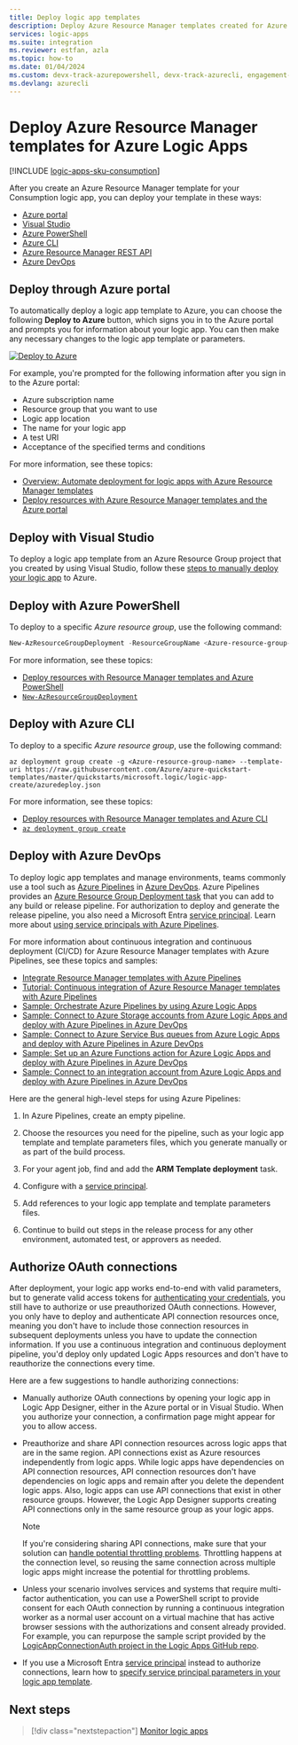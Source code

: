 ```yaml
---
title: Deploy logic app templates
description: Deploy Azure Resource Manager templates created for Azure Logic Apps.
services: logic-apps
ms.suite: integration
ms.reviewer: estfan, azla
ms.topic: how-to
ms.date: 01/04/2024
ms.custom: devx-track-azurepowershell, devx-track-azurecli, engagement-fy23, devx-track-arm-template
ms.devlang: azurecli
---
```


# Deploy Azure Resource Manager templates for Azure Logic Apps

[!INCLUDE [logic-apps-sku-consumption](../../includes/logic-apps-sku-consumption.md)]

After you create an Azure Resource Manager template for your Consumption logic app, you can deploy your template in these ways:

* [Azure portal](#portal)
* [Visual Studio](#visual-studio)
* [Azure PowerShell](#powershell)
* [Azure CLI](#cli)
* [Azure Resource Manager REST API](../azure-resource-manager/templates/deploy-rest.md)
* [Azure DevOps](#azure-pipelines)

<a name="portal"></a>

## Deploy through Azure portal

To automatically deploy a logic app template to Azure, you can choose the following **Deploy to Azure** button, which signs you in to the Azure portal and prompts you for information about your logic app. You can then make any necessary changes to the logic app template or parameters.

[![Deploy to Azure](./media/logic-apps-deploy-azure-resource-manager-templates/deploybutton.png)](https://portal.azure.com/#create/Microsoft.Template/uri/https%3A%2F%2Fraw.githubusercontent.com%2FAzure%2Fazure-quickstart-templates%2Fmaster%2Fquickstarts%2Fmicrosoft.logic%2Flogic-app-create%2Fazuredeploy.json)

For example, you're prompted for the following information after you sign in to the Azure portal:

* Azure subscription name
* Resource group that you want to use
* Logic app location
* The name for your logic app
* A test URI
* Acceptance of the specified terms and conditions

For more information, see these topics:

* [Overview: Automate deployment for logic apps with Azure Resource Manager templates](logic-apps-azure-resource-manager-templates-overview.md)
* [Deploy resources with Azure Resource Manager templates and the Azure portal](../azure-resource-manager/templates/deploy-portal.md)

<a name="visual-studio"></a>

## Deploy with Visual Studio

To deploy a logic app template from an Azure Resource Group project that you created by using Visual Studio, follow these [steps to manually deploy your logic app](../logic-apps/quickstart-create-logic-apps-with-visual-studio.md#deploy-logic-app-to-azure) to Azure.

<a name="powershell"></a>

## Deploy with Azure PowerShell

To deploy to a specific *Azure resource group*, use the following command:

```powershell
New-AzResourceGroupDeployment -ResourceGroupName <Azure-resource-group-name> -TemplateUri https://raw.githubusercontent.com/Azure/azure-quickstart-templates/master/quickstarts/microsoft.logic/logic-app-create/azuredeploy.json
```

For more information, see these topics:

* [Deploy resources with Resource Manager templates and Azure PowerShell](../azure-resource-manager/templates/deploy-powershell.md)
* [`New-AzResourceGroupDeployment`](/powershell/module/azurerm.resources/new-azurermresourcegroupdeployment)

<a name="cli"></a>

## Deploy with Azure CLI

To deploy to a specific *Azure resource group*, use the following command:

```azurecli
az deployment group create -g <Azure-resource-group-name> --template-uri https://raw.githubusercontent.com/Azure/azure-quickstart-templates/master/quickstarts/microsoft.logic/logic-app-create/azuredeploy.json
```

For more information, see these topics:

* [Deploy resources with Resource Manager templates and Azure CLI](../azure-resource-manager/templates/deploy-cli.md)
* [`az deployment group create`](/cli/azure/deployment/group#az-deployment-group-create)

<a name="azure-pipelines"></a>

## Deploy with Azure DevOps

To deploy logic app templates and manage environments, teams commonly use a tool such as [Azure Pipelines](/azure/devops/pipelines/get-started/what-is-azure-pipelines) in [Azure DevOps](/azure/devops/user-guide/what-is-azure-devops-services). Azure Pipelines provides an [Azure Resource Group Deployment task](https://github.com/Microsoft/azure-pipelines-tasks/tree/master/Tasks/AzureResourceGroupDeploymentV2) that you can add to any build or release pipeline. For authorization to deploy and generate the release pipeline, you also need a Microsoft Entra [service principal](../active-directory/develop/app-objects-and-service-principals.md). Learn more about [using service principals with Azure Pipelines](/azure/devops/pipelines/library/connect-to-azure).

For more information about continuous integration and continuous deployment (CI/CD) for Azure Resource Manager templates with Azure Pipelines, see these topics and samples:

* [Integrate Resource Manager templates with Azure Pipelines](../azure-resource-manager/templates/add-template-to-azure-pipelines.md)
* [Tutorial: Continuous integration of Azure Resource Manager templates with Azure Pipelines](../azure-resource-manager/templates/deployment-tutorial-pipeline.md)
* [Sample: Orchestrate Azure Pipelines by using Azure Logic Apps](https://github.com/Azure-Samples/azure-logic-apps-pipeline-orchestration)
* [Sample: Connect to Azure Storage accounts from Azure Logic Apps and deploy with Azure Pipelines in Azure DevOps](https://github.com/Azure-Samples/azure-logic-apps-deployment-samples/tree/master/storage-account-connections)
* [Sample: Connect to Azure Service Bus queues from Azure Logic Apps and deploy with Azure Pipelines in Azure DevOps](https://github.com/Azure-Samples/azure-logic-apps-deployment-samples/tree/master/service-bus-connections)
* [Sample: Set up an Azure Functions action for Azure Logic Apps and deploy with Azure Pipelines in Azure DevOps](https://github.com/Azure-Samples/azure-logic-apps-deployment-samples/tree/master/function-app-actions)
* [Sample: Connect to an integration account from Azure Logic Apps and deploy with Azure Pipelines in Azure DevOps](https://github.com/Azure-Samples/azure-logic-apps-deployment-samples/tree/master/integration-account-connections)

Here are the general high-level steps for using Azure Pipelines:

1. In Azure Pipelines, create an empty pipeline.

1. Choose the resources you need for the pipeline, such as your logic app template and template parameters files, which you generate manually or as part of the build process.

1. For your agent job, find and add the **ARM Template deployment** task.

1. Configure with a [service principal](/azure/devops/pipelines/library/connect-to-azure).

1. Add references to your logic app template and template parameters files.

1. Continue to build out steps in the release process for any other environment, automated test, or approvers as needed.

<a name="authorize-oauth-connections"></a>

## Authorize OAuth connections

After deployment, your logic app works end-to-end with valid parameters, but to generate valid access tokens for [authenticating your credentials](../active-directory/develop/authentication-vs-authorization.md), you still have to authorize or use preauthorized OAuth connections. However, you only have to deploy and authenticate API connection resources once, meaning you don't have to include those connection resources in subsequent deployments unless you have to update the connection information. If you use a continuous integration and continuous deployment pipeline, you'd deploy only updated Logic Apps resources and don't have to reauthorize the connections every time.

Here are a few suggestions to handle authorizing connections:

* Manually authorize OAuth connections by opening your logic app in Logic App Designer, either in the Azure portal or in Visual Studio. When you authorize your connection, a confirmation page might appear for you to allow access.

* Preauthorize and share API connection resources across logic apps that are in the same region. API connections exist as Azure resources independently from logic apps. While logic apps have dependencies on API connection resources, API connection resources don't have dependencies on logic apps and remain after you delete the dependent logic apps. Also, logic apps can use API connections that exist in other resource groups. However, the Logic App Designer supports creating API connections only in the same resource group as your logic apps.

  > [!NOTE]
  > If you're considering sharing API connections, make sure that your solution can [handle potential throttling problems](../logic-apps/handle-throttling-problems-429-errors.md#connector-throttling). Throttling happens at the connection level, so reusing the same connection across multiple logic apps might increase the potential for throttling problems.

* Unless your scenario involves services and systems that require multi-factor authentication, you can use a PowerShell script to provide consent for each OAuth connection by running a continuous integration worker as a normal user account on a virtual machine that has active browser sessions with the authorizations and consent already provided. For example, you can repurpose the sample script provided by the [LogicAppConnectionAuth project in the Logic Apps GitHub repo](https://github.com/logicappsio/LogicAppConnectionAuth).

* If you use a Microsoft Entra [service principal](../active-directory/develop/app-objects-and-service-principals.md) instead to authorize connections, learn how to [specify service principal parameters in your logic app template](../logic-apps/logic-apps-azure-resource-manager-templates-overview.md#authenticate-connections).

## Next steps

> [!div class="nextstepaction"]
> [Monitor logic apps](../logic-apps/monitor-logic-apps.md)
